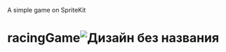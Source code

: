A simple game on SpriteKit
# racingGame![Дизайн без названия](https://user-images.githubusercontent.com/106755129/203315078-84de68f5-e9c4-48f6-ac42-0d2d3af2a1ff.gif)

